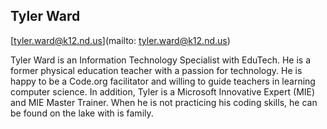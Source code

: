 ## Tyler Ward
[tyler.ward@k12.nd.us](mailto: tyler.ward@k12.nd.us)Tyler Ward is an Information Technology Specialist with EduTech. He is a former physical education teacher with a passion for technology. He is happy to be a Code.org facilitator and willing to guide teachers in learning computer science. In addition, Tyler is a Microsoft Innovative Expert (MIE) and MIE Master Trainer. When he is not practicing his coding skills, he can be found on the lake with is family. 
